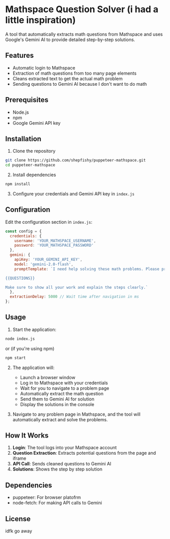 
# Mathspace Question Solver (i had a little inspiration)

A tool that automatically extracts math questions from Mathspace and uses Google's Gemini AI to provide detailed step-by-step solutions.

## Features

- Automatic login to Mathspace
- Extraction of math questions from too many page elements
- Cleans extracted text to get the actual math problem
- Sending questions to Gemini AI because I don't want to do math

## Prerequisites

- Node.js
- npm
- Google Gemini API key

## Installation

1. Clone the repository
```bash
git clone https://github.com/shepfishy/puppeteer-mathspace.git
cd puppeteer-mathspace
```

2. Install dependencies
```bash
npm install
```

3. Configure your credentials and Gemini API key in `index.js`

## Configuration

Edit the configuration section in `index.js`:

```javascript
const config = {
  credentials: {
    username: 'YOUR_MATHSPACE_USERNAME',
    password: 'YOUR_MATHSPACE_PASSWORD'
  },
  gemini: {
    apiKey: 'YOUR_GEMINI_API_KEY',
    model: 'gemini-2.0-flash',
    promptTemplate: `I need help solving these math problems. Please provide detailed step-by-step solutions. Do not use any text formatting, for instance you can use superscript characters to avoid generating <sup></sup>. Additionally, please answer all questions and subquestions i.e. 1a, and 1b.:

{{QUESTIONS}}

Make sure to show all your work and explain the steps clearly.`
  },
  extractionDelay: 5000 // Wait time after navigation in ms
};
```

## Usage

1. Start the application:
```bash
node index.js
```
or (if you're using npm)
```bash
npm start
```


2. The application will:
   - Launch a browser window
   - Log in to Mathspace with your credentials
   - Wait for you to navigate to a problem page
   - Automatically extract the math question
   - Send them to Gemini AI for solution
   - Display the solutions in the console

3. Navigate to any problem page in Mathspace, and the tool will automatically extract and solve the problems.

## How It Works

1. **Login**: The tool logs into your Mathspace account
2. **Question Extraction**: Extracts potential questions from the page and iframe
3. **API Call**: Sends cleaned questions to Gemini AI
4. **Solutions**: Shows the step by step solution

## Dependencies

- puppeteer: For browser platofrm
- node-fetch: For making API calls to Gemini

## License
idfk go away
